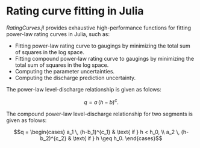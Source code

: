 

# Rating curve fitting in Julia

*RatingCurves.jl* provides exhaustive high-performance functions for fitting power-law rating curves in Julia, such as:
* Fitting power-law rating curve to gaugings by minimizing the total sum of squares in the log space.
* Fitting compound power-law rating curve to gaugings by minimizing the total sum of squares in the log space.
* Computing the parameter uncertainties.
* Computing the discharge prediction uncertainty.


The power-law level-discharge relationship is given as folows:
```math
q = a \, (h-b)^c.
```

The compound power-law level-discharge relationship for two segments is given as folows:
```math
q = \begin{cases}
a_1 \, (h-b_1)^{c_1} & \text{ if  } h < h_0, \\
a_2 \, (h-b_2)^{c_2} & \text{ if  } h \geq h_0.
\end{cases}
```